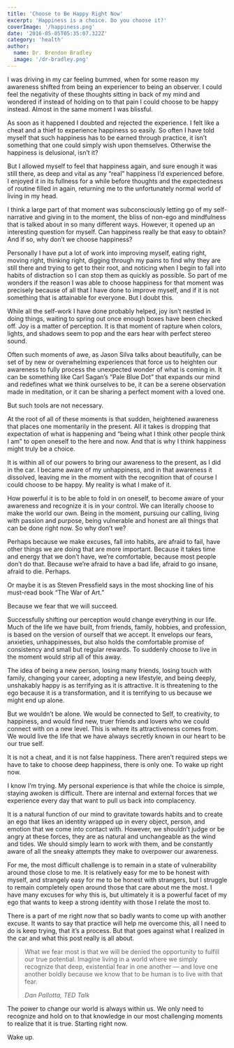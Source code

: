 ```yaml
---
title: 'Choose to Be Happy Right Now'
excerpt: 'Happiness is a choice. Do you choose it?'
coverImage: '/happiness.png'
date: '2016-05-05T05:35:07.322Z'
category: 'health'
author:
  name: Dr. Brendon Bradley
  image: '/dr-bradley.png'
---
```


I was driving in my car feeling bummed, when for some reason my awareness shifted from being an experiencer to being an observer. I could feel the negativity of these thoughts sitting in back of my mind and wondered if instead of holding on to that pain I could choose to be happy instead. Almost in the same moment I was blissful.

As soon as it happened I doubted and rejected the experience. I felt like a cheat and a thief to experience happiness so easily. So often I have told myself that such happiness has to be earned through practice, it isn’t something that one could simply wish upon themselves. Otherwise the happiness is delusional, isn’t it?

But I allowed myself to feel that happiness again, and sure enough it was still there, as deep and vital as any “real” happiness I’d experienced before. I enjoyed it in its fullness for a while before thoughts and the expectedness of routine filled in again, returning me to the unfortunately normal world of living in my head.

I think a large part of that moment was subconsciously letting go of my self-narrative and giving in to the moment, the bliss of non-ego and mindfulness that is talked about in so many different ways. However, it opened up an interesting question for myself. Can happiness really be that easy to obtain? And if so, why don’t we choose happiness?

Personally I have put a lot of work into improving myself, eating right, moving right, thinking right, digging through my pains to find why they are still there and trying to get to their root, and noticing when I begin to fall into habits of distraction so I can stop them as quickly as possible. So part of me wonders if the reason I was able to choose happiness for that moment was precisely because of all that I have done to improve myself, and if it is not something that is attainable for everyone. But I doubt this.

While all the self-work I have done probably helped, joy isn’t nestled in doing things, waiting to spring out once enough boxes have been checked off. Joy is a matter of perception. It is that moment of rapture when colors, lights, and shadows seem to pop and the ears hear with perfect stereo sound.

Often such moments of awe, as Jason Silva talks about beautifully, can be set of by new or overwhelming experiences that force us to heighten our awareness to fully process the unexpected wonder of what is coming in. It can be something like Carl Sagan’s “Pale Blue Dot” that expands our mind and redefines what we think ourselves to be, it can be a serene observation made in meditation, or it can be sharing a perfect moment with a loved one.

But such tools are not necessary.

At the root of all of these moments is that sudden, heightened awareness that places one momentarily in the present. All it takes is dropping that expectation of what is happening and “being what I think other people think I am” to open oneself to the here and now. And that is why I think happiness might truly be a choice.

It is within all of our powers to bring our awareness to the present, as I did in the car. I became aware of my unhappiness, and in that awareness it dissolved, leaving me in the moment with the recognition that of course I could choose to be happy. My reality is what I make of it.

How powerful it is to be able to fold in on oneself, to become aware of your awareness and recognize it is in your control. We can literally choose to make the world our own. Being in the moment, pursuing our calling, living with passion and purpose, being vulnerable and honest are all things that can be done right now. So why don’t we?

Perhaps because we make excuses, fall into habits, are afraid to fail, have other things we are doing that are more important. Because it takes time and energy that we don’t have, we’re comfortable, because most people don’t do that. Because we’re afraid to have a bad life, afraid to go insane, afraid to die. Perhaps.

Or maybe it is as Steven Pressfield says in the most shocking line of his must-read book “The War of Art.”

Because we fear that we will succeed.

Successfully shifting our perception would change everything in our life. Much of the life we have built, from friends, family, hobbies, and profession, is based on the version of ourself that we accept. It envelops our fears, anxieties, unhappinesses, but also holds the comfortable promise of consistency and small but regular rewards. To suddenly choose to live in the moment would strip all of this away.

The idea of being a new person, losing many friends, losing touch with family, changing your career, adopting a new lifestyle, and being deeply, unshakably happy is as terrifying as it is attractive. It is threatening to the ego because it is a transformation, and it is terrifying to us because we might end up alone.

But we wouldn’t be alone. We would be connected to Self, to creativity, to happiness, and would find new, truer friends and lovers who we could connect with on a new level. This is where its attractiveness comes from. We would live the life that we have always secretly known in our heart to be our true self.

It is not a cheat, and it is not false happiness. There aren’t required steps we have to take to choose deep happiness, there is only one. To wake up right now.

I know I’m trying. My personal experience is that while the choice is simple, staying awoken is difficult. There are internal and external forces that we experience every day that want to pull us back into complacency.

It is a natural function of our mind to gravitate towards habits and to create an ego that likes an identity wrapped up in every object, person, and emotion that we come into contact with. However, we shouldn’t judge or be angry at these forces, they are as natural and unchangeable as the wind and tides. We should simply learn to work with them, and be constantly aware of all the sneaky attempts they make to overpower our awareness.

For me, the most difficult challenge is to remain in a state of vulnerability around those close to me. It is relatively easy for me to be honest with myself, and strangely easy for me to be honest with strangers, but I struggle to remain completely open around those that care about me the most. I have many excuses for why this is, but ultimately it is a powerful facet of my ego that wants to keep a strong identity with those I relate the most to.

There is a part of me right now that so badly wants to come up with another excuse. It wants to say that practice will help me overcome this, all I need to do is keep trying, that it’s a process. But that goes against what I realized in the car and what this post really is all about.

> What we fear most is that we will be denied the opportunity to fulfill our true potential. Imagine living in a world where we simply recognize that deep, existential fear in one another — and love one another boldly because we know that to be human is to live with that fear.
>
> <cite>Dan Pallotta, TED Talk</cite>

The power to change our world is always within us. We only need to recognize and hold on to that knowledge in our most challenging moments to realize that it is true. Starting right now.

Wake up.

